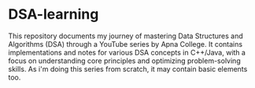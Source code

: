 # DSA-learning
This repository documents my journey of mastering Data Structures and Algorithms (DSA) through a YouTube series by Apna College. It contains implementations and notes for various DSA concepts in C++/Java, with a focus on understanding core principles and optimizing problem-solving skills.
As i'm doing this series from scratch, it may contain basic elements too. 
